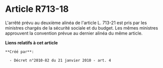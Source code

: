 # Article R713-18

L'arrêté prévu au deuxième alinéa de l'article L. 713-21 est pris par les ministres chargés de la sécurité sociale et du
budget. Les mêmes ministres approuvent la convention prévue au dernier alinéa du même article.

**Liens relatifs à cet article**

	**Créé par**:

	  - Décret n°2010-82 du 21 janvier 2010 - art. 4
